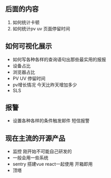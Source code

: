 ## 后面的内容 
1. 如何统计卡顿
2. 如何统计pv uv 页面停留时间

## 如何可视化展示
- 如何写各种各样的查询语句出那些最实用的报报
- 设备占比
- 浏览器占比
- PV UV 停留时间
- pv增长情况 今天比昨天增加多少
- SLS

## 报警
- 设置各种各样的条件触发邮件 短信报警

## 现在主流的开源产品
- 监控 刚开始不可能自己研发的
- 一般会用一些系统
-  sentry 搭建vue react一起使用 开箱即用
-  顶塔

